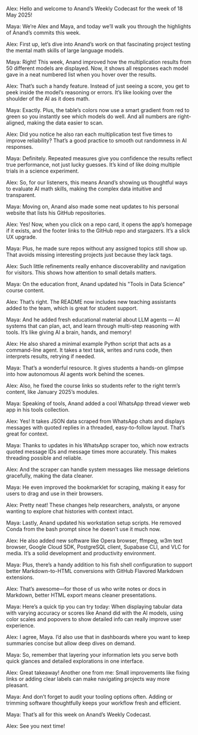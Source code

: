 Alex: Hello and welcome to Anand’s Weekly Codecast for the week of 18 May 2025!

Maya: We’re Alex and Maya, and today we’ll walk you through the highlights of Anand’s commits this week.

Alex: First up, let’s dive into Anand’s work on that fascinating project testing the mental math skills of large language models.

Maya: Right! This week, Anand improved how the multiplication results from 50 different models are displayed. Now, it shows all responses each model gave in a neat numbered list when you hover over the results.

Alex: That’s such a handy feature. Instead of just seeing a score, you get to peek inside the model’s reasoning or errors. It’s like looking over the shoulder of the AI as it does math.

Maya: Exactly. Plus, the table’s colors now use a smart gradient from red to green so you instantly see which models do well. And all numbers are right-aligned, making the data easier to scan.

Alex: Did you notice he also ran each multiplication test five times to improve reliability? That’s a good practice to smooth out randomness in AI responses.

Maya: Definitely. Repeated measures give you confidence the results reflect true performance, not just lucky guesses. It’s kind of like doing multiple trials in a science experiment.

Alex: So, for our listeners, this means Anand’s showing us thoughtful ways to evaluate AI math skills, making the complex data intuitive and transparent.

Maya: Moving on, Anand also made some neat updates to his personal website that lists his GitHub repositories.

Alex: Yes! Now, when you click on a repo card, it opens the app’s homepage if it exists, and the footer links to the GitHub repo and stargazers. It’s a slick UX upgrade.

Maya: Plus, he made sure repos without any assigned topics still show up. That avoids missing interesting projects just because they lack tags.

Alex: Such little refinements really enhance discoverability and navigation for visitors. This shows how attention to small details matters.

Maya: On the education front, Anand updated his "Tools in Data Science" course content.

Alex: That’s right. The README now includes new teaching assistants added to the team, which is great for student support.

Maya: And he added fresh educational material about LLM agents — AI systems that can plan, act, and learn through multi-step reasoning with tools. It’s like giving AI a brain, hands, and memory!

Alex: He also shared a minimal example Python script that acts as a command-line agent. It takes a text task, writes and runs code, then interprets results, retrying if needed.

Maya: That’s a wonderful resource. It gives students a hands-on glimpse into how autonomous AI agents work behind the scenes.

Alex: Also, he fixed the course links so students refer to the right term’s content, like January 2025’s modules.

Maya: Speaking of tools, Anand added a cool WhatsApp thread viewer web app in his tools collection.

Alex: Yes! It takes JSON data scraped from WhatsApp chats and displays messages with quoted replies in a threaded, easy-to-follow layout. That’s great for context.

Maya: Thanks to updates in his WhatsApp scraper too, which now extracts quoted message IDs and message times more accurately. This makes threading possible and reliable.

Alex: And the scraper can handle system messages like message deletions gracefully, making the data cleaner.

Maya: He even improved the bookmarklet for scraping, making it easy for users to drag and use in their browsers.

Alex: Pretty neat! These changes help researchers, analysts, or anyone wanting to explore chat histories with context intact.

Maya: Lastly, Anand updated his workstation setup scripts. He removed Conda from the bash prompt since he doesn’t use it much now.

Alex: He also added new software like Opera browser, ffmpeg, w3m text browser, Google Cloud SDK, PostgreSQL client, Supabase CLI, and VLC for media. It’s a solid development and productivity environment.

Maya: Plus, there’s a handy addition to his fish shell configuration to support better Markdown-to-HTML conversions with GitHub Flavored Markdown extensions.

Alex: That’s awesome—for those of us who write notes or docs in Markdown, better HTML export means cleaner presentations.

Maya: Here’s a quick tip you can try today: When displaying tabular data with varying accuracy or scores like Anand did with the AI models, using color scales and popovers to show detailed info can really improve user experience.

Alex: I agree, Maya. I’d also use that in dashboards where you want to keep summaries concise but allow deep dives on demand.

Maya: So, remember that layering your information lets you serve both quick glances and detailed explorations in one interface.

Alex: Great takeaway! Another one from me: Small improvements like fixing links or adding clear labels can make navigating projects way more pleasant.

Maya: And don’t forget to audit your tooling options often. Adding or trimming software thoughtfully keeps your workflow fresh and efficient.

Maya: That’s all for this week on Anand’s Weekly Codecast.

Alex: See you next time!
